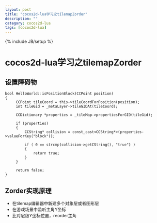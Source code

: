 ```yaml
---
layout: post
title: "cocos2d-lua学习之tilemapZorder"
description: ""
category: cocos2d-lua
tags: [cocos2d-lua]
---
```

{% include JB/setup %}

cocos2d-lua学习之tilemapZorder
============

## 设置障碍物

	bool HelloWorld::isPositionBlock(CCPoint position)
	{
	     CCPoint tileCoord = this->tileCoordForPosition(position);
	     int tileGid = _metaLayer->tileGIDAt(tileCoord);
	     
	     CCDictionary *properties = _tileMap->propertiesForGID(tileGid);
	     
	     if (properties)
	     {
	         CCString* collision = const_cast<CCString*>(properties->valueForKey("block"));
	         
	         if ( 0 == strcmp(collision->getCString(), "true") )
	         {
	             return true;
	         }
	     }
	     
	     return false;
	}

## Zorder实现原理

  * 在tilemap编辑器中新建多个对象层或者图形层
  * 在游戏场景中监听主角Y坐标
  * 比对层级Y坐标位置，reorder主角
